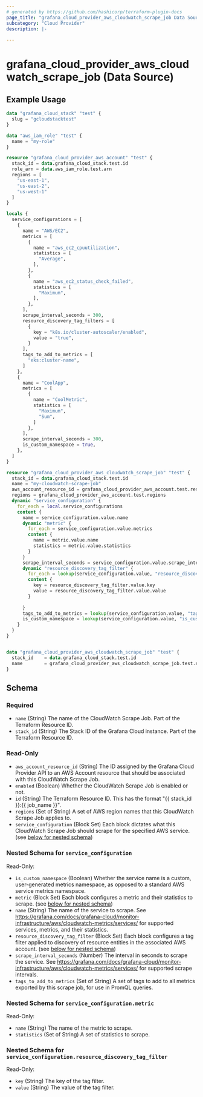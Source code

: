```yaml
---
# generated by https://github.com/hashicorp/terraform-plugin-docs
page_title: "grafana_cloud_provider_aws_cloudwatch_scrape_job Data Source - terraform-provider-grafana"
subcategory: "Cloud Provider"
description: |-
  
---
```


# grafana_cloud_provider_aws_cloudwatch_scrape_job (Data Source)



## Example Usage

```terraform
data "grafana_cloud_stack" "test" {
  slug = "gcloudstacktest"
}

data "aws_iam_role" "test" {
  name = "my-role"
}

resource "grafana_cloud_provider_aws_account" "test" {
  stack_id = data.grafana_cloud_stack.test.id
  role_arn = data.aws_iam_role.test.arn
  regions = [
    "us-east-1",
    "us-east-2",
    "us-west-1"
  ]
}

locals {
  service_configurations = [
    {
      name = "AWS/EC2",
      metrics = [
        {
          name = "aws_ec2_cpuutilization",
          statistics = [
            "Average",
          ],
        },
        {
          name = "aws_ec2_status_check_failed",
          statistics = [
            "Maximum",
          ],
        },
      ],
      scrape_interval_seconds = 300,
      resource_discovery_tag_filters = [
        {
          key = "k8s.io/cluster-autoscaler/enabled",
          value = "true",
        }
      ],
      tags_to_add_to_metrics = [
        "eks:cluster-name",
      ]
    },
    {
      name = "CoolApp",
      metrics = [
        {
          name = "CoolMetric",
          statistics = [
            "Maximum",
            "Sum",
          ]
        },
      ],
      scrape_interval_seconds = 300,
      is_custom_namespace = true,
    },
  ]
}

resource "grafana_cloud_provider_aws_cloudwatch_scrape_job" "test" {
  stack_id = data.grafana_cloud_stack.test.id
  name = "my-cloudwatch-scrape-job"
  aws_account_resource_id = grafana_cloud_provider_aws_account.test.resource_id
  regions = grafana_cloud_provider_aws_account.test.regions
  dynamic "service_configuration" {
    for_each = local.service_configurations
    content {
      name = service_configuration.value.name
      dynamic "metric" {
        for_each = service_configuration.value.metrics
        content {
          name = metric.value.name
          statistics = metric.value.statistics
        }
      }
      scrape_interval_seconds = service_configuration.value.scrape_interval_seconds
      dynamic "resource_discovery_tag_filter" {
        for_each = lookup(service_configuration.value, "resource_discovery_tag_filters", [])
        content {
          key = resource_discovery_tag_filter.value.key
          value = resource_discovery_tag_filter.value.value
        }
      
      }
      tags_to_add_to_metrics = lookup(service_configuration.value, "tags_to_add_to_metrics", [])
      is_custom_namespace = lookup(service_configuration.value, "is_custom_namespace", false)
    }
  }
}


data "grafana_cloud_provider_aws_cloudwatch_scrape_job" "test" {
  stack_id    = data.grafana_cloud_stack.test.id
  name        = grafana_cloud_provider_aws_cloudwatch_scrape_job.test.name
}
```

<!-- schema generated by tfplugindocs -->
## Schema

### Required

- `name` (String) The name of the CloudWatch Scrape Job. Part of the Terraform Resource ID.
- `stack_id` (String) The Stack ID of the Grafana Cloud instance. Part of the Terraform Resource ID.

### Read-Only

- `aws_account_resource_id` (String) The ID assigned by the Grafana Cloud Provider API to an AWS Account resource that should be associated with this CloudWatch Scrape Job.
- `enabled` (Boolean) Whether the CloudWatch Scrape Job is enabled or not.
- `id` (String) The Terraform Resource ID. This has the format "{{ stack_id }}:{{ job_name }}".
- `regions` (Set of String) A set of AWS region names that this CloudWatch Scrape Job applies to.
- `service_configuration` (Block Set) Each block dictates what this CloudWatch Scrape Job should scrape for the specified AWS service. (see [below for nested schema](#nestedblock--service_configuration))

<a id="nestedblock--service_configuration"></a>
### Nested Schema for `service_configuration`

Read-Only:

- `is_custom_namespace` (Boolean) Whether the service name is a custom, user-generated metrics namespace, as opposed to a standard AWS service metrics namespace.
- `metric` (Block Set) Each block configures a metric and their statistics to scrape. (see [below for nested schema](#nestedblock--service_configuration--metric))
- `name` (String) The name of the service to scrape. See https://grafana.com/docs/grafana-cloud/monitor-infrastructure/aws/cloudwatch-metrics/services/ for supported services, metrics, and their statistics.
- `resource_discovery_tag_filter` (Block Set) Each block configures a tag filter applied to discovery of resource entities in the associated AWS account. (see [below for nested schema](#nestedblock--service_configuration--resource_discovery_tag_filter))
- `scrape_interval_seconds` (Number) The interval in seconds to scrape the service. See https://grafana.com/docs/grafana-cloud/monitor-infrastructure/aws/cloudwatch-metrics/services/ for supported scrape intervals.
- `tags_to_add_to_metrics` (Set of String) A set of tags to add to all metrics exported by this scrape job, for use in PromQL queries.

<a id="nestedblock--service_configuration--metric"></a>
### Nested Schema for `service_configuration.metric`

Read-Only:

- `name` (String) The name of the metric to scrape.
- `statistics` (Set of String) A set of statistics to scrape.


<a id="nestedblock--service_configuration--resource_discovery_tag_filter"></a>
### Nested Schema for `service_configuration.resource_discovery_tag_filter`

Read-Only:

- `key` (String) The key of the tag filter.
- `value` (String) The value of the tag filter.
